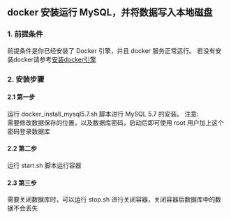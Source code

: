## docker 安装运行 MySQL，并将数据写入本地磁盘
### 1. 前提条件
前提条件是你已经安装了 Docker 引擎，并且 docker 服务正常运行。
若没有安装docker请参考[安装docker引擎](https://blog.csdn.net/dejunyang/)

### 2. 安装步骤
#### 2.1 第一步
运行 docker_install_mysql5.7.sh 脚本进行 MySQL 5.7 的安装。
注意:  
需要修改数据保存的位置，以及数据库密码，启动后即可使用 root 用户加上这个密码登录数据库
#### 2.2 第二步
运行 start.sh 脚本运行容器
#### 2.3 第三步
需要关闭数据库时，可以运行 stop.sh 进行关闭容器，关闭容器后数据库中的数据不会丢失
